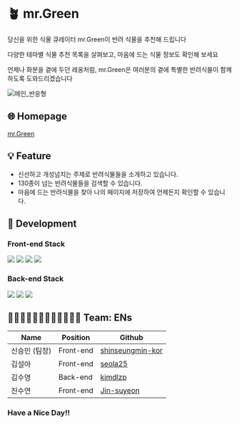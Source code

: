 # 🪴 mr.Green

당신을 위한 식물 큐레이터 mr.Green이 반려 식물을 추천해 드립니다<p>
다양한 테마별 식물 추천 목록을 살펴보고, 마음에 드는 식물 정보도 확인해 보세요<p>
언제나 화분을 곁에 두던 레옹처럼, mr.Green은 여러분의 곁에 특별한 반려식물이 함께 하도록 도와드리겠습니다<pr>
 <br/>

![메인_반응형](https://user-images.githubusercontent.com/81850352/137285785-c6a4889d-6bf8-435c-855e-41492e28ebd6.gif)

## 🌐 Homepage

[mr.Green](http://mrgreen-s3.s3-website.ap-northeast-2.amazonaws.com/)

## 💡 Feature

- 신선하고 개성넘치는 주제로 반려식물들을 소개하고 있습니다.
- 130종이 넘는 반려식물들을 검색할 수 있습니다.
- 마음에 드는 반려식물을 찾아 나의 페이지에 저장하여 언제든지 확인할 수 있습니다.

## 🧰 Development

### Front-end Stack

<img src="https://img.shields.io/badge/html-E34F26?style=for-the-badge&logo=html5&logoColor=white"> <img src="https://img.shields.io/badge/css-1572B6?style=for-the-badge&logo=css3&logoColor=white">
<img src="https://img.shields.io/badge/javascript-F7DF1E?style=for-the-badge&logo=javascript&logoColor=black">
<img src="https://img.shields.io/badge/react-61DAFB?style=for-the-badge&logo=react&logoColor=black">

### Back-end Stack

<img src="https://img.shields.io/badge/node.js-228B22?style=for-the-badge&logo=node.js&logoColor=white"> <img src="https://img.shields.io/badge/express-006400?style=for-the-badge&logo=express&logoColor=white">
<img src="https://img.shields.io/badge/json%20web%20tokens-8A2BE2?style=for-the-badge&logo=json%20web%20tokens&logoColor=white">


## 🧑🏻‍💻👩🏻‍💻🧑🏻‍💻👩🏻‍💻 Team: ENs

| Name          | Position  | Github                                                  |
| ------------- | --------- | ------------------------------------------------------- |
| 신승민 (팀장) | Front-end | [shinseungmin-kor](https://github.com/shinseungmin-kor) |
| 김설아        | Front-end | [seola25](https://github.com/seola25)                   |
| 김수영        | Back-end  | [kimdlzp](https://github.com/kimdlzp)                   |
| 진수연        | Front-end | [Jin-suyeon](https://github.com/Jin-suyeon)             |

### Have a Nice Day!!
